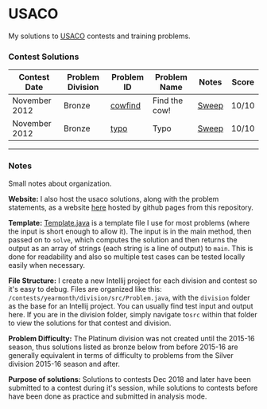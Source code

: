 # USACO

My solutions to [USACO](http://usaco.org) contests and training problems.

### Contest Solutions

| Contest Date | Problem Division | Problem ID | Problem Name | Notes | Score |
|---|---|---|---|---|---|
| November 2012 | Bronze | [cowfind](/contests/2012nov/bronze/src/Cowfind.java)| Find the cow! | [Sweep](https://usaco.jeffkmeng.com/contests/2012nov/bronze/cowfind.html) | 10/10 |
| November 2012 | Bronze | [typo](/contests/2012nov/bronze/src/Typo.java)| Typo | [Sweep](https://usaco.jeffkmeng.com/contests/2012nov/bronze/typo.html) | 10/10 |

-----

### Notes

Small notes about organization.

**Website:** I also host the usaco solutions, along with the problem
statements, as a website [here](https://usaco.jeffkmeng.com) hosted
by github pages from this repository.

**Template:** [Template.java](/Template.java) is a template file I use
for most problems (where the input is short enough to allow it). The input is
in the main method, then passed on to `solve`, which computes the solution
and then returns the output as an array of strings (each
string is a line of output) to `main`. This is done for readability and 
also so multiple test cases can be tested locally easily when necessary.

**File Structure:** I create a new Intellij project for each division and contest
so it's easy to debug. Files are organized like this:
`/contests/yearmonth/division/src/Problem.java`, with the   `division`
folder as the base for an Intellij project. You can usually find
 test input and output here. If you are in the division folder,
simply navigate to`src` within that folder
to view the solutions for that contest and division.

**Problem Difficulty:** The Platinum division was not created until the 2015-16 season,
thus solutions listed as bronze below from before 2015-16 are 
generally equivalent in terms of difficulty to problems 
from the Silver division 2015-16 season and after.

**Purpose of solutions:** Solutions to contests Dec 2018 and later
 have been submitted to a contest during it's session, 
 while solutions to contests before have been done as 
 practice and submitted in analysis mode.
